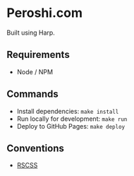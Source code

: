 # Peroshi.com

Built using Harp.

## Requirements

- Node / NPM

## Commands

- Install dependencies: `make install`
- Run locally for development: `make run`
- Deploy to GitHub Pages: `make deploy`

## Conventions

- [RSCSS](https://github.com/rstacruz/rscss)
